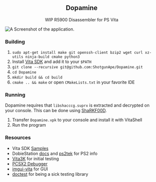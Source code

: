 <h2 align=center> Dopamine </h2>

<p align=center> WIP R5900 Disassembler for PS Vita </p>

![A Screenshot of the application.](https://i.imgur.com/B3grL7x.png)

### Building
1. `sudo apt-get install make git openssh-client bzip2 wget curl xz-utils ninja-build cmake python3`
2. Install [Vita SDK](https://vitasdk.org/) and add it to your `$PATH`
3. `git clone --recursive git@github.com:ShotgunApe/Dopamine.git`
4. `cd Dopamine`
5. `mkdir build && cd build`
6. `cmake .. && make` or open `CMakeLists.txt` in your favorite IDE

### Running
Dopamine requires that `libshacccg.suprx` is extracted and decrypted on your console. This can be done using [ShaRKF00D](https://github.com/OsirizX/ShaRKF00D/releases/tag/1.3).

1. Transfer `Dopamine.vpk` to your console and install it with VitaShell
2. Run the program

### Resources
- Vita SDK [Samples](https://github.com/vitasdk/samples)
- DobieStation [docs](https://github.com/PSI-Rockin/DobieStation/wiki) and [ps2tek](https://psi-rockin.github.io/ps2tek/) for PS2 info
- [Vita3K](https://github.com/Vita3K/Vita3K/) for initial testing
- [PCSX2 Debugger](https://github.com/PCSX2/pcsx2)
- [imgui-vita](https://github.com/Rinnegatamante/imgui-vita) for GUI
- [doctest](https://github.com/doctest/doctest) for being a sick testing library

